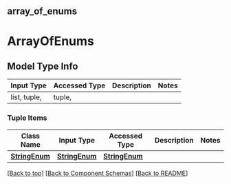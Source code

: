 <a name="top"></a>
## array_of_enums
# ArrayOfEnums

## Model Type Info
Input Type | Accessed Type | Description | Notes
------------ | ------------- | ------------- | -------------
list, tuple,  | tuple,  |  |

### Tuple Items
Class Name | Input Type | Accessed Type | Description | Notes
------------- | ------------- | ------------- | ------------- | -------------
[**StringEnum**](StringEnum.md) | [**StringEnum**](StringEnum.md) | [**StringEnum**](StringEnum.md) |  |

[[Back to top]](#top) [[Back to Component Schemas]](../../../README.md#Component-Schemas) [[Back to README]](../../../README.md)